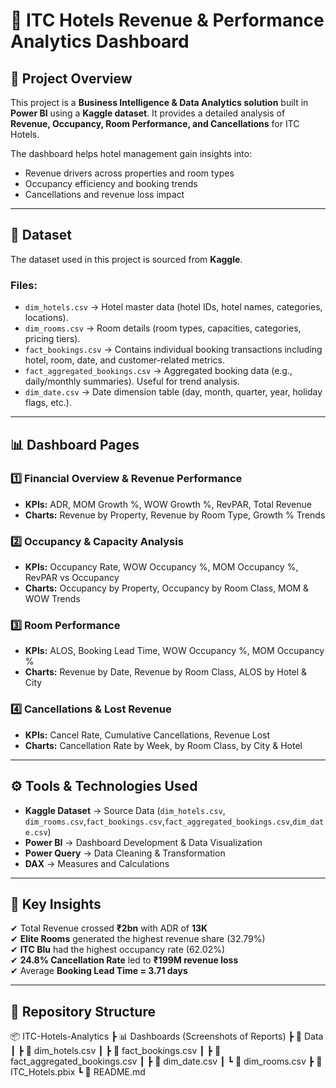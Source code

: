 # 🏨 ITC Hotels Revenue & Performance Analytics Dashboard  

## 📌 Project Overview  
This project is a **Business Intelligence & Data Analytics solution** built in **Power BI** using a **Kaggle dataset**. It provides a detailed analysis of **Revenue, Occupancy, Room Performance, and Cancellations** for ITC Hotels.  

The dashboard helps hotel management gain insights into:  
- Revenue drivers across properties and room types  
- Occupancy efficiency and booking trends  
- Cancellations and revenue loss impact  

---

## 📂 Dataset  
The dataset used in this project is sourced from **Kaggle**.  

### Files:  
- `dim_hotels.csv` → Hotel master data (hotel IDs, hotel names, categories, locations).  
- `dim_rooms.csv` → Room details (room types, capacities, categories, pricing tiers).  
- `fact_bookings.csv` → Contains individual booking transactions including hotel, room, date, and customer-related metrics.
- `fact_aggregated_bookings.csv` → Aggregated booking data (e.g., daily/monthly summaries). Useful for trend analysis.
- `dim_date.csv` → Date dimension table (day, month, quarter, year, holiday flags, etc.).  
---

## 📊 Dashboard Pages  

### 1️⃣ Financial Overview & Revenue Performance  
- **KPIs:** ADR, MOM Growth %, WOW Growth %, RevPAR, Total Revenue  
- **Charts:** Revenue by Property, Revenue by Room Type, Growth % Trends  

### 2️⃣ Occupancy & Capacity Analysis  
- **KPIs:** Occupancy Rate, WOW Occupancy %, MOM Occupancy %, RevPAR vs Occupancy  
- **Charts:** Occupancy by Property, Occupancy by Room Class, MOM & WOW Trends  

### 3️⃣ Room Performance  
- **KPIs:** ALOS, Booking Lead Time, WOW Occupancy %, MOM Occupancy %  
- **Charts:** Revenue by Date, Revenue by Room Class, ALOS by Hotel & City  

### 4️⃣ Cancellations & Lost Revenue  
- **KPIs:** Cancel Rate, Cumulative Cancellations, Revenue Lost  
- **Charts:** Cancellation Rate by Week, by Room Class, by City & Hotel  

---

## ⚙️ Tools & Technologies Used  
- **Kaggle Dataset** → Source Data (`dim_hotels.csv`, `dim_rooms.csv`,`fact_bookings.csv`,`fact_aggregated_bookings.csv`,`dim_date.csv`)  
- **Power BI** → Dashboard Development & Data Visualization  
- **Power Query** → Data Cleaning & Transformation  
- **DAX** → Measures and Calculations  

---

## 🚀 Key Insights  
✔ Total Revenue crossed **₹2bn** with ADR of **13K**  
✔ **Elite Rooms** generated the highest revenue share (32.79%)  
✔ **ITC Blu** had the highest occupancy rate (62.02%)  
✔ **24.8% Cancellation Rate** led to **₹199M revenue loss**  
✔ Average **Booking Lead Time = 3.71 days**  

---

## 📂 Repository Structure  

📦 ITC-Hotels-Analytics
 ┣ 📊 Dashboards (Screenshots of Reports)
 ┣ 📁 Data
 ┃ ┣ 📄 dim_hotels.csv
 ┃ ┣ 📄 fact_bookings.csv
 ┃ ┣ 📄 fact_aggregated_bookings.csv
 ┃ ┣ 📄 dim_date.csv
 ┃ ┗ 📄 dim_rooms.csv
 ┣ 📄 ITC_Hotels.pbix
 ┗ 📄 README.md

